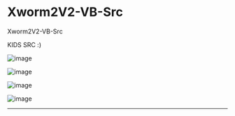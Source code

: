 # Xworm2V2-VB-Src
Xworm2V2-VB-Src

KIDS SRC :)

![image](https://user-images.githubusercontent.com/74623428/209691882-15505cd8-1de6-4b3f-8f88-5d5bf4971d99.png)

![image](https://user-images.githubusercontent.com/74623428/209691939-050df12d-58bb-4601-8ccd-5a8e733a2aff.png)

![image](https://user-images.githubusercontent.com/74623428/209691978-e21daaed-027e-439a-8c05-136057032fd5.png)

![image](https://user-images.githubusercontent.com/74623428/209692038-052ef149-132f-47a3-a642-2b0a3a3d1a25.png)

-- --
